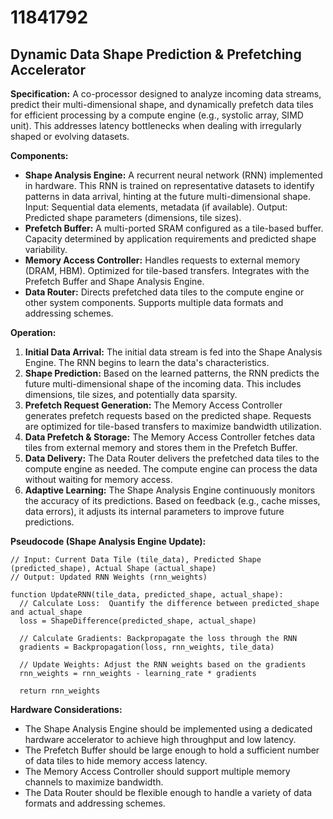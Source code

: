 # 11841792

## Dynamic Data Shape Prediction & Prefetching Accelerator

**Specification:** A co-processor designed to analyze incoming data streams, predict their multi-dimensional shape, and dynamically prefetch data tiles for efficient processing by a compute engine (e.g., systolic array, SIMD unit). This addresses latency bottlenecks when dealing with irregularly shaped or evolving datasets.

**Components:**

*   **Shape Analysis Engine:** A recurrent neural network (RNN) implemented in hardware. This RNN is trained on representative datasets to identify patterns in data arrival, hinting at the future multi-dimensional shape. Input: Sequential data elements, metadata (if available). Output: Predicted shape parameters (dimensions, tile sizes).
*   **Prefetch Buffer:** A multi-ported SRAM configured as a tile-based buffer. Capacity determined by application requirements and predicted shape variability.
*   **Memory Access Controller:** Handles requests to external memory (DRAM, HBM). Optimized for tile-based transfers. Integrates with the Prefetch Buffer and Shape Analysis Engine.
*   **Data Router:** Directs prefetched data tiles to the compute engine or other system components. Supports multiple data formats and addressing schemes.

**Operation:**

1.  **Initial Data Arrival:** The initial data stream is fed into the Shape Analysis Engine. The RNN begins to learn the data's characteristics.
2.  **Shape Prediction:** Based on the learned patterns, the RNN predicts the future multi-dimensional shape of the incoming data. This includes dimensions, tile sizes, and potentially data sparsity.
3.  **Prefetch Request Generation:** The Memory Access Controller generates prefetch requests based on the predicted shape. Requests are optimized for tile-based transfers to maximize bandwidth utilization.
4.  **Data Prefetch & Storage:** The Memory Access Controller fetches data tiles from external memory and stores them in the Prefetch Buffer.
5.  **Data Delivery:** The Data Router delivers the prefetched data tiles to the compute engine as needed. The compute engine can process the data without waiting for memory access.
6.  **Adaptive Learning:** The Shape Analysis Engine continuously monitors the accuracy of its predictions. Based on feedback (e.g., cache misses, data errors), it adjusts its internal parameters to improve future predictions.

**Pseudocode (Shape Analysis Engine Update):**

```
// Input: Current Data Tile (tile_data), Predicted Shape (predicted_shape), Actual Shape (actual_shape)
// Output: Updated RNN Weights (rnn_weights)

function UpdateRNN(tile_data, predicted_shape, actual_shape):
  // Calculate Loss:  Quantify the difference between predicted_shape and actual_shape
  loss = ShapeDifference(predicted_shape, actual_shape)

  // Calculate Gradients: Backpropagate the loss through the RNN
  gradients = Backpropagation(loss, rnn_weights, tile_data)

  // Update Weights: Adjust the RNN weights based on the gradients
  rnn_weights = rnn_weights - learning_rate * gradients

  return rnn_weights
```

**Hardware Considerations:**

*   The Shape Analysis Engine should be implemented using a dedicated hardware accelerator to achieve high throughput and low latency.
*   The Prefetch Buffer should be large enough to hold a sufficient number of data tiles to hide memory access latency.
*   The Memory Access Controller should support multiple memory channels to maximize bandwidth.
*   The Data Router should be flexible enough to handle a variety of data formats and addressing schemes.